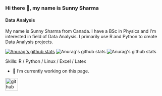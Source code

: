 ### Hi there 👋, my name is Sunny Sharma
#### Data Analysis
My name is Sunny Sharma from Canada. I have a BSc in Physics and I'm interested in field of Data Analysis. I primarily use R and Python to create Data Analysis projects. 

[![Anurag's github stats](https://github-readme-stats.vercel.app/api?username=Git-user-01)](https://github.com/anuraghazra/github-readme-stats)
![Anurag's github stats](https://github-readme-stats.vercel.app/api?username=Git-user-01&hide=stars,prs)
![Anurag's github stats](https://github-readme-stats.vercel.app/api?username=Git-user-01&show_icons=true&theme=nord)

Skills: R / Python / Linux / Excel / Latex 

- 🔭 I’m currently working on this page. 

[<img src='https://cdn.jsdelivr.net/npm/simple-icons@3.0.1/icons/github.svg' alt='github' height='40'>](https://github.com/Git-user-01)  


